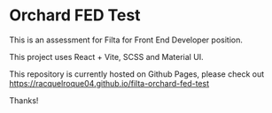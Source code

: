 # Orchard FED Test

This is an assessment for Filta for Front End Developer position.

This project uses React + Vite, SCSS and Material UI.

This repository is currently hosted on Github Pages, please check out https://racquelroque04.github.io/filta-orchard-fed-test

Thanks!
